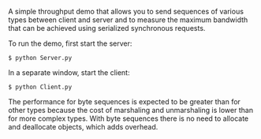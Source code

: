 A simple throughput demo that allows you to send sequences of various
types between client and server and to measure the maximum bandwidth
that can be achieved using serialized synchronous requests.

To run the demo, first start the server:
```
$ python Server.py
```
In a separate window, start the client:
```
$ python Client.py
```
The performance for byte sequences is expected to be greater than 
for other types because the cost of marshaling and unmarshaling is
lower than for more complex types. With byte sequences there is no
need to allocate and deallocate objects, which adds overhead.
